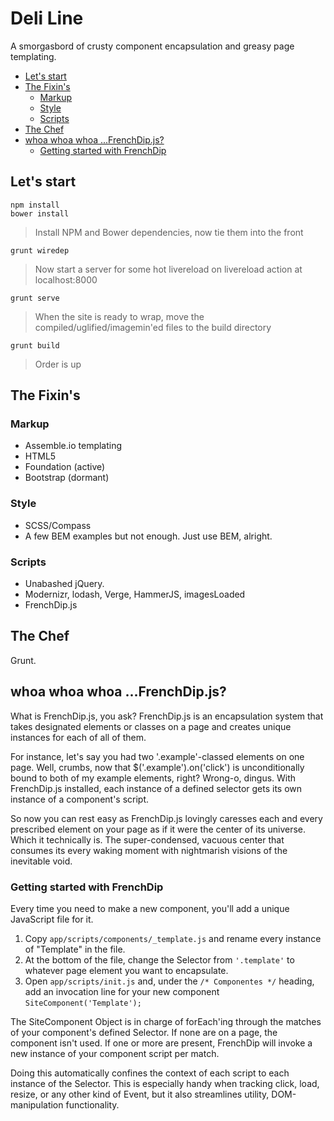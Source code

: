 # Deli Line

A smorgasbord of crusty component encapsulation and greasy page templating.

<!-- MarkdownTOC -->

- [Let's start](#lets-start)
- [The Fixin's](#the-fixins)
    - [Markup](#markup)
    - [Style](#style)
    - [Scripts](#scripts)
- [The Chef](#the-chef)
- [whoa whoa whoa ...FrenchDip.js?](#whoa-whoa-whoa-frenchdipjs)
    - [Getting started with FrenchDip](#getting-started-with-frenchdip)

<!-- /MarkdownTOC -->


## Let's start

    npm install
    bower install

> Install NPM and Bower dependencies, now tie them into the front

    grunt wiredep

> Now start a server for some hot livereload on livereload action at localhost:8000

    grunt serve

> When the site is ready to wrap, move the compiled/uglified/imagemin'ed files to the build directory

    grunt build

> Order is up

## The Fixin's

### Markup

* Assemble.io templating
* HTML5
* Foundation (active)
* Bootstrap (dormant)

### Style

* SCSS/Compass
* A few BEM examples but not enough. Just use BEM, alright.

### Scripts

* Unabashed jQuery.
* Modernizr, lodash, Verge, HammerJS, imagesLoaded
* FrenchDip.js

## The Chef
Grunt.

## whoa whoa whoa ...FrenchDip.js?

What is FrenchDip.js, you ask? FrenchDip.js is an encapsulation system that takes designated elements or classes on a page and creates unique instances for each of all of them.

For instance, let's say you had two '.example'-classed elements on one page. Well, crumbs, now that $('.example').on('click') is unconditionally bound to both of my example elements, right? Wrong-o, dingus. With FrenchDip.js installed, each instance of a defined selector gets its own instance of a component's script.

So now you can rest easy as FrenchDip.js lovingly caresses each and every prescribed element on your page as if it were the center of its universe. Which it technically is. The super-condensed, vacuous center that consumes its every waking moment with nightmarish visions of the inevitable void.

### Getting started with FrenchDip

Every time you need to make a new component, you'll add a unique JavaScript file for it.

1. Copy `app/scripts/components/_template.js` and rename every instance of "Template" in the file.
2. At the bottom of the file, change the Selector from `'.template'` to whatever page element you want to encapsulate.
3. Open `app/scripts/init.js` and, under the `/* Componentes */` heading, add an invocation line for your new component `SiteComponent('Template');`

The SiteComponent Object is in charge of forEach'ing through the matches of your component's defined Selector. If none are on a page, the component isn't used. If one or more are present, FrenchDip will invoke a new instance of your component script per match.

Doing this automatically confines the context of each script to each instance of the Selector. This is especially handy when tracking click, load, resize, or any other kind of Event, but it also streamlines utility, DOM-manipulation functionality.